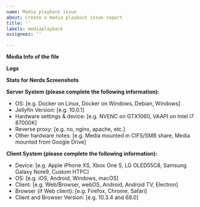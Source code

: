 ```yaml
---
name: Media playback issue
about: Create a media playback issue report
title: ''
labels: mediaplayback
assignees: ''

---
```


**Media Info of the file**
<!-- Use the Media Info tool (set to text format, download here: https://mediaarea.net/en/MediaInfo) or copy the info from the web ui for the file with the playback issue. -->

**Logs**
<!-- Please paste any log message from during the playback issue, for example the ffmpeg command line can be very useful. -->

**Stats for Nerds Screenshots**
<!-- If available, add screenshots of the stats for nerds screen to help show the issue problem. -->

**Server System (please complete the following information):**
 - OS: [e.g. Docker on Linux, Docker on Windows, Debian, Windows]
 - Jellyfin Version: [e.g. 10.0.1]
 - Hardware settings & device: [e.g. NVENC on GTX1060, VAAPI on Intel i7 87000K]
 - Reverse proxy: [e.g. no, nginx, apache, etc.]
 - Other hardware notes: [e.g. Media mounted in CIFS/SMB share, Media mounted from Google Drive]
 
**Client System (please complete the following information):**
 - Device: [e.g. Apple iPhone XS, Xbox One S, LG OLED55C8, Samsung Galaxy Note9, Custom HTPC]
 - OS: [e.g. iOS, Android, Windows, macOS]
 - Client: [e.g. Web/Browser, webOS, Android, Android TV, Electron]
 - Browser (if Web client): [e.g. Firefox, Chrome, Safari]
 - Client and Browser Version: [e.g. 10.3.4 and 68.0]

